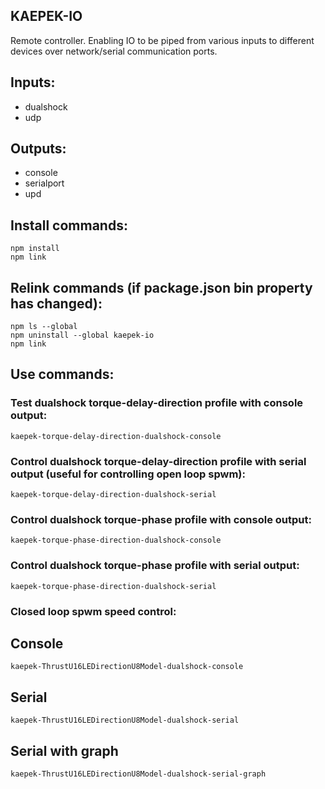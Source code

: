 ## KAEPEK-IO

Remote controller. Enabling IO to be piped from various inputs to different devices over network/serial communication ports.

## Inputs:

- dualshock
- udp

## Outputs:

- console
- serialport
- upd

## Install commands:

```
npm install
npm link
```

## Relink commands (if package.json bin property has changed):

```
npm ls --global
npm uninstall --global kaepek-io
npm link
```

## Use commands:

### Test dualshock torque-delay-direction profile with console output:
```
kaepek-torque-delay-direction-dualshock-console
```

### Control dualshock torque-delay-direction profile with serial output (useful for controlling open loop spwm):
```
kaepek-torque-delay-direction-dualshock-serial
```

### Control dualshock torque-phase profile with console output:

```
kaepek-torque-phase-direction-dualshock-console
```

### Control dualshock torque-phase profile with serial output:

```
kaepek-torque-phase-direction-dualshock-serial
```

### Closed loop spwm speed control:

## Console
```
kaepek-ThrustU16LEDirectionU8Model-dualshock-console
```

## Serial
```
kaepek-ThrustU16LEDirectionU8Model-dualshock-serial
```

## Serial with graph
```
kaepek-ThrustU16LEDirectionU8Model-dualshock-serial-graph
```
